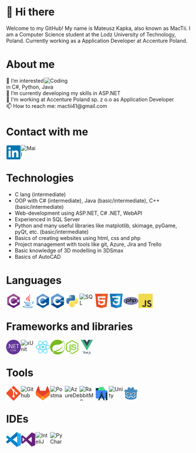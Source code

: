 # 👋 Hi there  
Welcome to my GitHub! My name is Mateusz Kapka, also known as MacTii. I am a Computer Science student at the Lodz University of Technology, Poland.
Currently working as a Application Developer at Accenture Poland.

# About me
<img align="right" alt="Coding" width="400" src="https://cdn.dribbble.com/users/1162077/screenshots/3848914/programmer.gif" />
👀 I’m interested in C#, Python, Java <br />
🌱 I’m currently developing my skills in ASP.NET <br />
💞️ I'm working at Accenture Poland sp. z o.o as Application Developer <br />
📫 How to reach me: mactii41@gmail.com  <br />

# Contact with me
   <a href="https://www.linkedin.com/in/mateusz-kapka-ldz/" target="blank"><img align="left" src="https://raw.githubusercontent.com/devicons/devicon/1119b9f84c0290e0f0b38982099a2bd027a48bf1/icons/linkedin/linkedin-original.svg" alt="LinkedIn" height="40px" width="40px" /></a>
   <img align="left" alt="Mail" title="Mail" width="40px" height="40px" src="https://cdn4.iconfinder.com/data/icons/social-media-logos-6/512/112-gmail_email_mail-512.png" />
   <br /> <br />

# Technologies
- C lang (intermediate)
- OOP with C# (intermediate), Java (basic/intermediate), C++ (basic/intermediate)
- Web-development using ASP.NET, C# .NET, WebAPI
- Experienced in SQL Server
- Python and many useful libraries like matplotlib, skimage, pyGame, pyQt, etc. (basic/intermediate)
- Basics of creating websites using html, css and php
- Project management with tools like git, Azure, Jira and Trello
- Basic knowledge of 3D modelling in 3DSmax
- Basics of AutoCAD

# Languages
<a href="#">
   <img align="left" alt="Cs" title="C#" width="40px" height="40px" src="https://raw.githubusercontent.com/devicons/devicon/1119b9f84c0290e0f0b38982099a2bd027a48bf1/icons/csharp/csharp-original.svg" />
   <img align="left" alt="Java" title="Java" width="40px" height="40px" src="https://raw.githubusercontent.com/devicons/devicon/1119b9f84c0290e0f0b38982099a2bd027a48bf1/icons/java/java-original.svg" />
   <img align="left" alt="C" title="C" width="40px" height="40px" src="https://raw.githubusercontent.com/devicons/devicon/1119b9f84c0290e0f0b38982099a2bd027a48bf1/icons/c/c-original.svg" />
   <img align="left" alt="Cpp" title="C++" width="40px" height="40px" src="https://raw.githubusercontent.com/devicons/devicon/1119b9f84c0290e0f0b38982099a2bd027a48bf1/icons/cplusplus/cplusplus-original.svg" />
   <img align="left" alt="Python" title="Python" width="40px" height="40px" src="https://raw.githubusercontent.com/devicons/devicon/1119b9f84c0290e0f0b38982099a2bd027a48bf1/icons/python/python-original.svg" />
   <img align="left" alt="SQL" title="SQL" width="40px" height="40px" src="https://camo.githubusercontent.com/35eeb70a6a1decccff4abcdc2c334e6d20a70723b4902f26e5272d7aed60464b/68747470733a2f2f63646e2d69636f6e732d706e672e666c617469636f6e2e636f6d2f3531322f323737322f323737323132382e706e67" />
   <img align="left" alt="Html" title="HTML" width="40px" height="40px" src="https://raw.githubusercontent.com/devicons/devicon/1119b9f84c0290e0f0b38982099a2bd027a48bf1/icons/html5/html5-original.svg" />
   <img align="left" alt="Css" title="CSS" width="40px" height="40px" src="https://raw.githubusercontent.com/devicons/devicon/1119b9f84c0290e0f0b38982099a2bd027a48bf1/icons/css3/css3-original.svg" />
   <img align="left" alt="Php" title="PHP" width="40px" height="40px" src="https://raw.githubusercontent.com/devicons/devicon/1119b9f84c0290e0f0b38982099a2bd027a48bf1/icons/php/php-original.svg"/>
   <img align="left" alt="JS" title="JavaScript" width="40px" height="40px" src="https://raw.githubusercontent.com/devicons/devicon/1119b9f84c0290e0f0b38982099a2bd027a48bf1/icons/javascript/javascript-original.svg" />
   <br /> <br />
</a>

# Frameworks and libraries
<a href="#">
   <img align="left" alt="dotNET" title=".NETCore" width="40px" height="40px" src="https://raw.githubusercontent.com/devicons/devicon/1119b9f84c0290e0f0b38982099a2bd027a48bf1/icons/dotnetcore/dotnetcore-original.svg"/>
   <img align="left" alt="xUnit" title="xUnit" width="40px" height="40px" src="https://avatars.githubusercontent.com/u/2092016?s=280&v=4"/>
   <img align="left" alt="React" title="React" width="40px" height="40px" src="https://raw.githubusercontent.com/devicons/devicon/1119b9f84c0290e0f0b38982099a2bd027a48bf1/icons/react/react-original.svg"/>
   <img align="left" alt="Spring" title="Spring" width="40px" height="40px" src="https://raw.githubusercontent.com/devicons/devicon/1119b9f84c0290e0f0b38982099a2bd027a48bf1/icons/spring/spring-original.svg"/>
   <img align="left" alt="nodeJS" title="nodeJS" width="40px" height="40px" src="https://raw.githubusercontent.com/devicons/devicon/1119b9f84c0290e0f0b38982099a2bd027a48bf1/icons/nodejs/nodejs-original.svg"/>
   <img align="left" alt="Vue" title="Vue" width="40px" height="40px" src="https://raw.githubusercontent.com/devicons/devicon/1119b9f84c0290e0f0b38982099a2bd027a48bf1/icons/vuejs/vuejs-original-wordmark.svg"/>
   <br /> <br />
</a>

# Tools
<a href="#">
   <img align="left" alt="Git" title="Git" width="40px" height="40px" src="https://raw.githubusercontent.com/devicons/devicon/1119b9f84c0290e0f0b38982099a2bd027a48bf1/icons/git/git-original.svg"/>
   <img align="left" alt="Github" title="GitHub" width="40px" height="40px" src="https://cdn.iconscout.com/icon/free/png-256/free-github-159-721954.png"/>
      <img align="left" alt="GitLab" title="GitLab" width="40px" height="40px" src="https://raw.githubusercontent.com/devicons/devicon/1119b9f84c0290e0f0b38982099a2bd027a48bf1/icons/gitlab/gitlab-original.svg"/>
   <img align="left" alt="Postman" title="Postman" width="40px" height="40px" src="https://user-images.githubusercontent.com/7853266/44114706-9c72dd08-9fd1-11e8-8d9d-6d9d651c75ad.png"/>
   <img align="left" alt="AzureDevops" title="AzureDevops" width="40px" height="40px" src="https://cdn.iconscout.com/icon/free/png-256/free-azure-devops-3628645-3029870.png"/>
   <img align="left" alt="RabbitMQ" title="RabbitMQ" width="40px" height="40px" src="https://cdn.freebiesupply.com/logos/thumbs/2x/rabbitmq-logo.png"/>
   <img align="left" alt="AndroidStudio" title="AndroidStudio" width="40px" height="40px" src="https://raw.githubusercontent.com/devicons/devicon/1119b9f84c0290e0f0b38982099a2bd027a48bf1/icons/androidstudio/androidstudio-original.svg"/>
   <img align="left" alt="Unity" title="Unity" width="40px" height="40px" src="https://cdn-icons-png.flaticon.com/512/5969/5969294.png"/>
   <img align="left" alt="Godot" title="Godot" width="40px" height="40px" src="https://raw.githubusercontent.com/devicons/devicon/1119b9f84c0290e0f0b38982099a2bd027a48bf1/icons/godot/godot-original.svg"/>
   <br /> <br />
</a>

# IDEs
<a href="#">
   <img align="left" alt="VSCode" title="VSCode" width="40px" height="40px" src="https://raw.githubusercontent.com/devicons/devicon/1119b9f84c0290e0f0b38982099a2bd027a48bf1/icons/vscode/vscode-original.svg"/>
   <img align="left" alt="VisualStudio" title="VisualStudio" width="40px" height="40px" src="https://raw.githubusercontent.com/devicons/devicon/1119b9f84c0290e0f0b38982099a2bd027a48bf1/icons/visualstudio/visualstudio-plain.svg"/>
   <img align="left" alt="InteliJ" title="InteliJ" width="40px" height="40px" src="https://upload.wikimedia.org/wikipedia/commons/thumb/9/9c/IntelliJ_IDEA_Icon.svg/2048px-IntelliJ_IDEA_Icon.svg.png"/>
   <img align="left" alt="PyCharm" title="PyCharm" width="40px" height="40px" src="https://upload.wikimedia.org/wikipedia/commons/thumb/1/1d/PyCharm_Icon.svg/1024px-PyCharm_Icon.svg.png"/>
</a>

<!---
MacTii/MacTii is a ✨ special ✨ repository because its `README.md` (this file) appears on your GitHub profile.
You can click the Preview link to take a look at your changes.
--->

<!-- [![Your Repository's Stats](https://github-readme-stats.vercel.app/api/top-langs/?username=MacTii&langs_count=6&layout=compact&theme=tokyonight)](https://github.com/MacTii/MacTii) -->
<!-- <img align="left" src="https://skillicons.dev/icons?i=dotnet,react,spring,nodejs" /> -->
